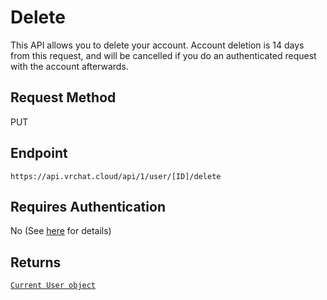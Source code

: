 # Delete

This API allows you to delete your account.
Account deletion is 14 days from this request, and will be cancelled if you do an authenticated request with the account afterwards.

## Request Method
PUT

## Endpoint
    https://api.vrchat.cloud/api/1/user/[ID]/delete

## Requires Authentication
No (See [here](Authorization.md) for details)

## Returns

[`Current User object`](Objects/User.md?id=current-user-object)

